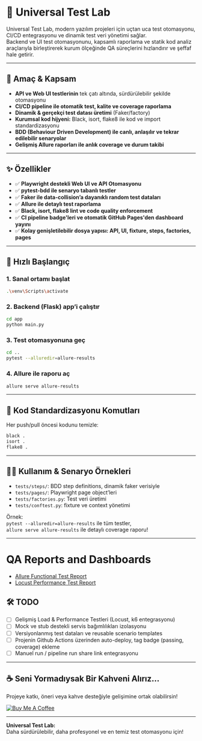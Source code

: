# 🚀 Universal Test Lab

Universal Test Lab, modern yazılım projeleri için uçtan uca test otomasyonu, CI/CD entegrasyonu ve dinamik test veri yönetimi sağlar.  
Backend ve UI test otomasyonunu, kapsamlı raporlama ve statik kod analiz araçlarıyla birleştirerek kurum ölçeğinde QA süreçlerini hızlandırır ve şeffaf hale getirir.

---

## 🎯 Amaç & Kapsam

- **API ve Web UI testlerinin** tek çatı altında, sürdürülebilir şekilde otomasyonu  
- **CI/CD pipeline ile otomatik test, kalite ve coverage raporlama**  
- **Dinamik & gerçekçi test datası üretimi** (Faker/factory)
- **Kurumsal kod hijyeni:** Black, isort, flake8 ile kod ve import standardizasyonu  
- **BDD (Behaviour Driven Development) ile canlı, anlaşılır ve tekrar edilebilir senaryolar**
- **Gelişmiş Allure raporları ile anlık coverage ve durum takibi**

---

## ✨ Özellikler

- ✅ **Playwright destekli Web UI ve API Otomasyonu**
- ✅ **pytest-bdd ile senaryo tabanlı testler**
- ✅ **Faker ile data-collision’a dayanıklı random test dataları**
- ✅ **Allure ile detaylı test raporlama**
- ✅ **Black, isort, flake8 lint ve code quality enforcement**
- ✅ **CI pipeline badge'leri ve otomatik GitHub Pages'den dashboard yayını**
- ✅ **Kolay genişletilebilir dosya yapısı: API, UI, fixture, steps, factories, pages**

---

## 🚦 Hızlı Başlangıç

### 1. Sanal ortamı başlat  
```bash
.\venv\Scripts\activate
```

### 2. Backend (Flask) app’i çalıştır  
```bash
cd app
python main.py
```

### 3. Test otomasyonuna geç  
```bash
cd ..
pytest --alluredir=allure-results
```

### 4. Allure ile raporu aç  
```bash
allure serve allure-results
```

---

## 🧹 Kod Standardizasyonu Komutları

Her push/pull öncesi kodunu temizle:

```bash
black .
isort .
flake8 .
```

---

## 🧑‍💻 Kullanım & Senaryo Örnekleri

- `tests/steps/`: BDD step definitions, dinamik faker verisiyle
- `tests/pages/`: Playwright page object’leri
- `tests/factories.py`: Test veri üretimi
- `tests/conftest.py`: fixture ve context yönetimi

Örnek:  
`pytest --alluredir=allure-results` ile tüm testler,  
`allure serve allure-results` ile detaylı coverage raporu!

---

    
# QA Reports and Dashboards

- [Allure Functional Test Report](https://fbirol.github.io/universal-test-lab/allure-report/index.html)  
- [Locust Performance Test Report](https://fbirol.github.io/universal-test-lab/locust-report.html)


## 🛠️ TODO

- [ ] Gelişmiş Load & Performance Testleri (Locust, k6 entegrasyonu)
- [ ] Mock ve stub destekli servis bağımlılıkları izolasyonu
- [ ] Versiyonlanmış test dataları ve reusable scenario templates
- [ ] Projenin Github Actions üzerinden auto-deploy, tag badge (passing, coverage) ekleme
- [ ] Manuel run / pipeline run share link entegrasyonu

---

## ☕ Seni Yormadıysak Bir Kahveni Alırız…

Projeye katkı, öneri veya kahve desteğiyle gelişimine ortak olabilirsin!

[![Buy Me A Coffee](https://img.shields.io/badge/Buy%20Me%20a%20Coffee-%23FFDD00.svg?&style=for-the-badge&logo=buy-me-a-coffee&logoColor=black)](https://buymeacoffee.com/fbirol)

---

**Universal Test Lab:**  
Daha sürdürülebilir, daha profesyonel ve en temiz test otomasyonu için!